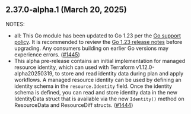 ## 2.37.0-alpha.1 (March 20, 2025)

NOTES:

* all: This Go module has been updated to Go 1.23 per the [Go support policy](https://go.dev/doc/devel/release#policy). It is recommended to review the [Go 1.23 release notes](https://go.dev/doc/go1.23) before upgrading. Any consumers building on earlier Go versions may experience errors. ([#1445](https://github.com/hashicorp/terraform-plugin-sdk/issues/1445))
* This alpha pre-release contains an initial implementation for managed resource identity, which can used with Terraform v1.12.0-alpha20250319, to store and read identity data during plan and apply workflows. A managed resource identity can be used by defining an identity schema in the `resource.Identity` field. Once the identity schema is defined, you can read and store identity data in the new IdentityData struct that is available via the new `Identity()` method on ResourceData and ResourceDiff structs. ([#1444](https://github.com/hashicorp/terraform-plugin-sdk/issues/1444))

